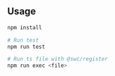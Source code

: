 ## Usage

```bash
npm install
```

```bash
# Run test
npm run test
```

```bash
# Run ts file with @swc/register
npm run exec <file>
```
